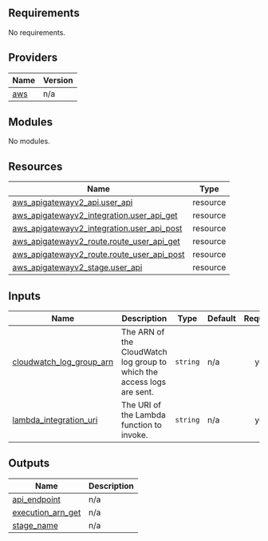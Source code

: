 <!-- BEGIN_TF_DOCS -->
## Requirements

No requirements.

## Providers

| Name | Version |
|------|---------|
| <a name="provider_aws"></a> [aws](#provider\_aws) | n/a |

## Modules

No modules.

## Resources

| Name | Type |
|------|------|
| [aws_apigatewayv2_api.user_api](https://registry.terraform.io/providers/hashicorp/aws/latest/docs/resources/apigatewayv2_api) | resource |
| [aws_apigatewayv2_integration.user_api_get](https://registry.terraform.io/providers/hashicorp/aws/latest/docs/resources/apigatewayv2_integration) | resource |
| [aws_apigatewayv2_integration.user_api_post](https://registry.terraform.io/providers/hashicorp/aws/latest/docs/resources/apigatewayv2_integration) | resource |
| [aws_apigatewayv2_route.route_user_api_get](https://registry.terraform.io/providers/hashicorp/aws/latest/docs/resources/apigatewayv2_route) | resource |
| [aws_apigatewayv2_route.route_user_api_post](https://registry.terraform.io/providers/hashicorp/aws/latest/docs/resources/apigatewayv2_route) | resource |
| [aws_apigatewayv2_stage.user_api](https://registry.terraform.io/providers/hashicorp/aws/latest/docs/resources/apigatewayv2_stage) | resource |

## Inputs

| Name | Description | Type | Default | Required |
|------|-------------|------|---------|:--------:|
| <a name="input_cloudwatch_log_group_arn"></a> [cloudwatch\_log\_group\_arn](#input\_cloudwatch\_log\_group\_arn) | The ARN of the CloudWatch log group to which the access logs are sent. | `string` | n/a | yes |
| <a name="input_lambda_integration_uri"></a> [lambda\_integration\_uri](#input\_lambda\_integration\_uri) | The URI of the Lambda function to invoke. | `string` | n/a | yes |

## Outputs

| Name | Description |
|------|-------------|
| <a name="output_api_endpoint"></a> [api\_endpoint](#output\_api\_endpoint) | n/a |
| <a name="output_execution_arn_get"></a> [execution\_arn\_get](#output\_execution\_arn\_get) | n/a |
| <a name="output_stage_name"></a> [stage\_name](#output\_stage\_name) | n/a |
<!-- END_TF_DOCS -->